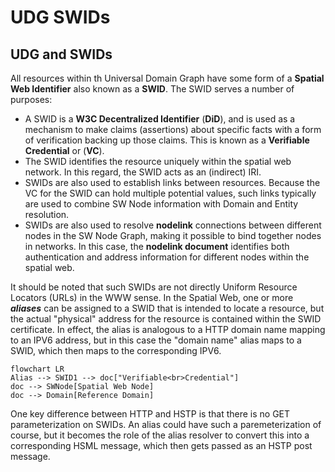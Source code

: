 # UDG SWIDs

## UDG and SWIDs

All resources within th Universal Domain Graph have some form of a __Spatial Web Identifier__ also known as a __SWID__. The SWID serves a number of purposes:

* A SWID is a __W3C Decentralized Identifier__ (__DiD__), and is used as a mechanism to make claims (assertions) about specific facts with a form of verification backing up those claims. This is known as a __Verifiable Credential__ or (__VC__).
* The SWID identifies the resource uniquely within the spatial web network. In this regard, the SWID acts as an (indirect) IRI.
* SWIDs are also used to establish links between resources. Because the VC for the SWID can hold multiple potential values, such links typically are used to combine SW Node information with Domain and Entity resolution.
* SWIDs are also used to resolve __nodelink__ connections between different nodes in the SW Node Graph, making it possible to bind together nodes in networks. In this case, the __nodelink document__ identifies both authentication and address information for different nodes within the spatial web. 

It should be noted that such SWIDs are not directly Uniform Resource Locators (URLs) in the WWW sense. In the Spatial Web, one or more *__aliases__* can be assigned to a SWID that is intended to locate a resource, but the actual "physical" address for the resource is contained within the SWID certificate. In effect, the alias is analogous to a HTTP domain name mapping to an IPV6 address, but in this case the "domain name" alias maps to a SWID, which then maps to the corresponding IPV6.
```mermaid
flowchart LR
Alias --> SWID1 --> doc["Verifiable<br>Credential"]
doc --> SWNode[Spatial Web Node]
doc --> Domain[Reference Domain]
```

One key difference between HTTP and HSTP is that there is no GET parameterization on SWIDs. An alias could have such a paremeterization of course, but it becomes the role of the alias resolver to convert this into a corresponding HSML message, which then gets passed as an HSTP post message.





